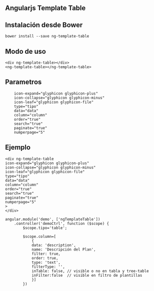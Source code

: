 ## Angularjs Template Table

## Instalación desde Bower
    bower install --save ng-template-table

## Modo de uso
    <div ng-template-table></div>
    <ng-template-table></ng-template-table>
    
## Parametros
        icon-expand="glyphicon glyphicon-plus"
        icon-collapse="glyphicon glyphicon-minus"
        icon-leaf="glyphicon glyphicon-file"
        type="tipo"
        data="data"
        column="column"
        order="true"
        search="true"
        paginate="true"
        numperpage="5"
    
   
## Ejemplo    
    <div ng-template-table 
    icon-expand="glyphicon glyphicon-plus"
    icon-collapse="glyphicon glyphicon-minus"
    icon-leaf="glyphicon glyphicon-file"
    type="tipo"
    data="data"
    column="column"
    order="true"
    search="true"
    paginate="true"
    numperpage="5" 
    >
    </div>
    
    angular.module('demo', ['ngTemplateTable'])
        .controller('demoCtrl', function ($scope) {
            $scope.tipo='table';
            
            $scope.column=[
                {
                data: 'description',
                name: 'Descripción del Plan',
                filter: true,
                order: true,
                type: 'text',
                filterType: '',
                inTable: false, // visible o no en tabla y tree-table
                inFilter:false  // visible en filtro de plantillas
                }]
            })